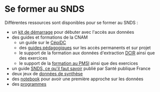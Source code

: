 # Se former au SNDS
<!-- SPDX-License-Identifier: MPL-2.0 -->

Différentes ressources sont disponibles pour se former au SNDS :

- un [kit de démarrage](starter_kit.md) pour débuter avec l'accès aux données
- des guides et formations de la CNAM
    - un guide sur le [CépiDC](documents_cnam/guide_cepidc)
    - des [guides pédagogiques](documents_cnam/guides_pedagogiques_SNDS) sur les accès permanents et sur projet
    - le support de la formation aux données d'extraction [DCIR](documents_cnam/Formation_demex.md) ainsi que des exercices
    - le support de la [formation au PMSI](documents_cnam/Formation_PMSI.md) ainsi que des exercices
- un guide [SNDS, ce qu'il faut savoir](Sante_publique_France.md) publié par Santé publique France
- deux jeux de [données de synthèse](donnees_synthetiques.md)
- des [notebook](notebook.md) pour avoir une première approche sur les données
- des [programmes](programmes.md)

